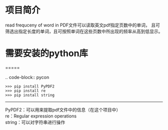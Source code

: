 # 项目简介
read frequceny of word in PDF文件可以读取英文pdf指定页数中的单词，
且可筛选出指定长度的单词，且可按照单词在这些页数中所出现的频率从高到低显示。

# 需要安装的python库

=====

.. code-block:: pycon

    >>> pip install PyPDF2
    >>> pip install re
    >>> pip install string    

-------------
PyPDF2：可以用来提取pdf文件中的信息（在这个项目中）  
re：Regular expression operations  
string：可以对字符串进行操作
